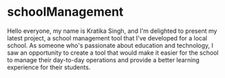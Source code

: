 # schoolManagement
 Hello everyone, my name is Kratika Singh, and I'm delighted to present my latest project, a school management tool that I've developed for a local school. As someone who's passionate about education and technology, I saw an opportunity to create a tool that would make it easier for the school to manage their day-to-day operations and provide a better learning experience for their students.
